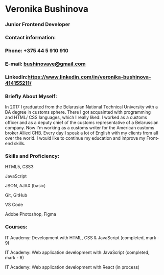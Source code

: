 # **Veronika Bushinova**


### **Junior Frontend Developer**


### **Contact information:**


### **Phone:** +375 44 5 910 910


### **E-mail:** bushinovave@gmail.com


### **LinkedIn**:https://www.linkedin.com/in/veronika-bushinova-414155211/


### **Briefly About Myself**:


In 2017 I graduated from the Belarusian National Technical University with a BA degree in customs sphere. There I got acquainted with programming and HTML/ CSS languages, which I really liked. I worked as a customs officer and as a deputy chief of the customs representative of a Belarussian company. Now I'm working as a customs writer for the American customs broker Allied CHB. Every day I speak a lot of English with my clients from all over the world. I would like to continue my education and improve my Front-end skills. 


### **Skills and Proficiency**:


HTML5, CSS3


JavaScript


JSON, AJAX (basic)


Git, GitHub


VS Code


Adobe Photoshop, Figma


### **Courses**:


IT Academy: Development with HTML, CSS & JavaScript (completed, mark - 9)


IT Academy: Web application development with JavaScript (completed, mark - 9)


IT Academy: Web application development with React (in process)

